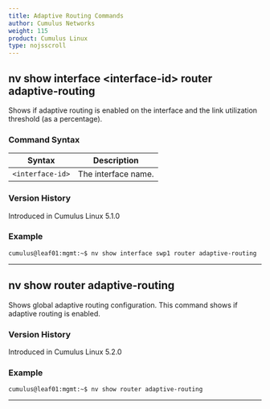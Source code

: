 ```yaml
---
title: Adaptive Routing Commands
author: Cumulus Networks
weight: 115
product: Cumulus Linux
type: nojsscroll
---
```

## nv show interface \<interface-id\> router adaptive-routing

Shows if adaptive routing is enabled on the interface and the link utilization threshold (as a percentage).

### Command Syntax

| Syntax |  Description   |
| --------- | -------------- |
| `<interface-id>`  | The interface name. |

### Version History

Introduced in Cumulus Linux 5.1.0

### Example

```
cumulus@leaf01:mgmt:~$ nv show interface swp1 router adaptive-routing
```

- - -

## nv show router adaptive-routing

Shows global adaptive routing configuration. This command shows if adaptive routing is enabled.

### Version History

Introduced in Cumulus Linux 5.2.0

### Example

```
cumulus@leaf01:mgmt:~$ nv show router adaptive-routing
```

- - -
